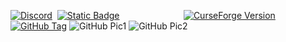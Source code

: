 [![Discord](https://img.shields.io/discord/1283555480085729382?style=for-the-badge&logo=discord&logoColor=5865F2&logoSize=auto&label=Discord&labelColor=151B23)](https://discord.gg/WCgGV4uRua)  [![Static Badge](https://img.shields.io/badge/Contribute-Ko--fi?style=for-the-badge&logo=kofi&color=151B23)](https://ko-fi.com/spectraui)                          [![CurseForge Version](https://img.shields.io/curseforge/v/1102865?style=for-the-badge&logo=curseforge&logoColor=F16436&label=Version&labelColor=151B23&color=03fa6e)](https://www.curseforge.com/wow/addons/spectraui)  [![GitHub Tag](https://img.shields.io/github/v/tag/Spectra-UI/SpectraUI?style=for-the-badge&logo=github&label=Version&labelColor=151B23&color=03fa6e)](https://github.com/Spectra-UI/SpectraUI)
![GitHub Pic1](https://github.com/user-attachments/assets/946dec61-4bf1-4149-88cd-cc2e4e9e07c0)
![GitHub Pic2](https://github.com/user-attachments/assets/803d4883-47ec-4fe7-80fc-60b4faba9840)
